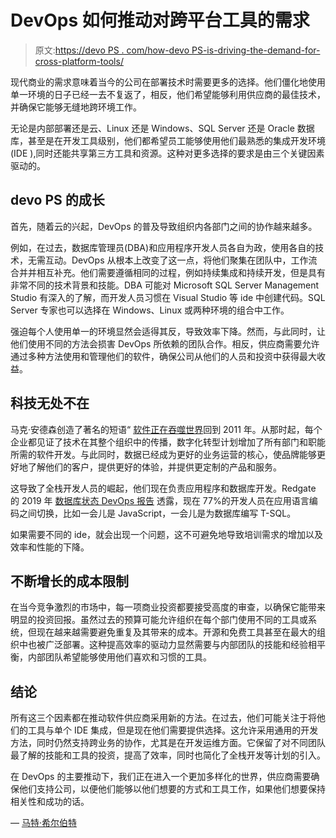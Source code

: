 # DevOps 如何推动对跨平台工具的需求

> 原文:[https://devo PS . com/how-devo PS-is-driving-the-demand-for-cross-platform-tools/](https://devops.com/how-devops-is-driving-the-demand-for-cross-platform-tools/)

现代商业的需求意味着当今的公司在部署技术时需要更多的选择。他们僵化地使用单一环境的日子已经一去不复返了，相反，他们希望能够利用供应商的最佳技术，并确保它能够无缝地跨环境工作。

无论是内部部署还是云、Linux 还是 Windows、SQL Server 还是 Oracle 数据库，甚至是在开发工具级别，他们都希望员工能够使用他们最熟悉的集成开发环境(IDE ),同时还能共享第三方工具和资源。这种对更多选择的要求是由三个关键因素驱动的。

## **devo PS 的成长**

首先，随着云的兴起，DevOps 的普及导致组织内各部门之间的协作越来越多。

例如，在过去，数据库管理员(DBA)和应用程序开发人员各自为政，使用各自的技术，无需互动。DevOps 从根本上改变了这一点，将他们聚集在团队中，工作流合并并相互补充。他们需要遵循相同的过程，例如持续集成和持续开发，但是具有非常不同的技术背景和技能。DBA 可能对 Microsoft SQL Server Management Studio 有深入的了解，而开发人员习惯在 Visual Studio 等 ide 中创建代码。SQL Server 专家也可以选择在 Windows、Linux 或两种环境的组合中工作。

强迫每个人使用单一的环境显然会适得其反，导致效率下降。然而，与此同时，让他们使用不同的方法会损害 DevOps 所依赖的团队合作。相反，供应商需要允许通过多种方法使用和管理他们的软件，确保公司从他们的人员和投资中获得最大收益。

## **科技无处不在**

马克·安德森创造了著名的短语“ [软件正在吞噬世界](https://www.wsj.com/articles/SB10001424053111903480904576512250915629460)回到 2011 年。从那时起，每个企业都见证了技术在其整个组织中的传播，数字化转型计划增加了所有部门和职能所需的软件开发。与此同时，数据已经成为更好的业务运营的核心，使品牌能够更好地了解他们的客户，提供更好的体验，并提供更定制的产品和服务。

这导致了全栈开发人员的崛起，他们现在负责应用程序和数据库开发。Redgate 的 2019 年 [数据库状态 DevOps 报告](https://www.red-gate.com/solutions/database-devops/report-2019) 透露，现在 77%的开发人员在应用语言编码之间切换，比如一会儿是 JavaScript，一会儿是为数据库编写 T-SQL。

如果需要不同的 ide，就会出现一个问题，这不可避免地导致培训需求的增加以及效率和性能的下降。

## **不断增长的成本限制**

在当今竞争激烈的市场中，每一项商业投资都要接受高度的审查，以确保它能带来明显的投资回报。虽然过去的预算可能允许组织在每个部门使用不同的工具或系统，但现在越来越需要避免重复及其带来的成本。开源和免费工具甚至在最大的组织中也被广泛部署。这种提高效率的驱动力显然需要与内部团队的技能和经验相平衡，内部团队希望能够使用他们喜欢和习惯的工具。

## **结论**

所有这三个因素都在推动软件供应商采用新的方法。在过去，他们可能关注于将他们的工具与单个 IDE 集成，但是现在他们需要提供选择。这允许采用通用的开发方法，同时仍然支持跨业务的协作，尤其是在开发运维方面。它保留了对不同团队最了解的技能和工具的投资，提高了效率，同时也简化了全栈开发等计划的引入。

在 DevOps 的主要推动下，我们正在进入一个更加多样化的世界，供应商需要确保他们支持公司，以便他们能够以他们想要的方式和工具工作，如果他们想要保持相关性和成功的话。

— [马特·希尔伯特](https://devops.com/author/matt-hilbert/)